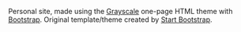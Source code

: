 Personal site, made using the [Grayscale](http://startbootstrap.com/template-overviews/grayscale/) one-page HTML theme with [Bootstrap](http://getbootstrap.com/). Original template/theme created by [Start Bootstrap](http://startbootstrap.com/).